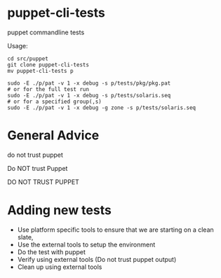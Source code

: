 puppet-cli-tests
================

puppet commandline tests

Usage:

    cd src/puppet
    git clone puppet-cli-tests
    mv puppet-cli-tests p

    sudo -E ./p/pat -v 1 -x debug -s p/tests/pkg/pkg.pat
    # or for the full test run
    sudo -E ./p/pat -v 1 -x debug -s p/tests/solaris.seq
    # or for a specified group(,s)
    sudo -E ./p/pat -v 1 -x debug -g zone -s p/tests/solaris.seq



General Advice
==============

do not trust puppet

Do NOT trust Puppet

DO NOT TRUST PUPPET

Adding new tests
===============

- Use platform specific tools to ensure that we are starting on a clean slate,
- Use the external tools to setup the environment
- Do the test with puppet
- Verify using external tools (Do not trust puppet output)
- Clean up using external tools

